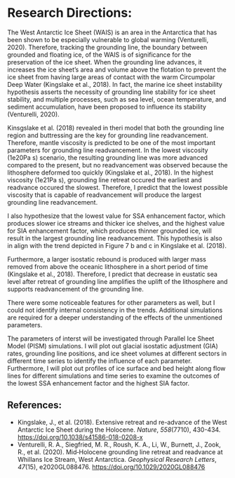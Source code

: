 # Research Directions:

The West Antarctic Ice Sheet (WAIS) is an area in the Antarctica that has been shown to be especially vulnerable to global warming (Venturelli, 2020). Therefore, tracking the grounding line, the boundary between grounded and floating ice, of the WAIS is of significance for the preservation of the ice sheet. When the grounding line advances, it increases the ice sheet’s area and volume above the flotation to prevent the ice sheet from having large areas of contact with the warm Circumpolar Deep Water (Kingslake et al., 2018). In fact, the marine ice sheet instability hypothesis asserts the necessity of grounding line stability for ice sheet stability, and multiple processes, such as sea level, ocean temperature, and sediment accumulation, have been proposed to influence its stability (Venturelli, 2020).

Kinsgslake et al. (2018) revealed in theri model that both the grounding line region and buttressing are the key for grounding line readvancement. Therefore, mantle viscosity is predicted to be one of the most important parameters for grounding line readvancement. In the lowest viscosity (1e20Pa s) scenario, the resulting grounding line was more advanced compared to the present, but no readvancement was observed because the lithosphere deformed too quickly (Kingslake et al., 2018). In the highest viscosity (1e21Pa s), grounding line retreat occured the earliest and readvance occured the slowest. Therefore, I predict that the lowest possible viscosity that is capable of readvancement will produce the largest grounding line readvancement.

I also hypothesize that the lowest value for SSA enhancement factor, which produces slower ice streams and thicker ice shelves, and the highest value for SIA enhancement factor, which produces thinner grounded ice, will result in the largest grounding line readvancement. This hypothesis is also in align with the trend depicted in Figure 7 b and c in Kingslake et al. (2018).

Furthermore, a larger isostatic rebound is produced with larger mass removed from above the oceanic lithosphere in a short period of time (Kingslake et al., 2018). Therefore, I predict that decrease in eustatic sea level after retreat of grounding line amplifies the uplift of the lithosphere and supports readvancement of the grounding line.

There were some noticeable features for other parameters as well, but I could not identify internal consistency in the trends. Additional simulations are required for a deeper understanding of the effects of the unmentioned parameters.

The parameters of interst will be investigated through Parallel Ice Sheet Model (PISM) simulations. I will plot out glacial isostatic adjustment (GIA) rates, grounding line positions, and ice sheet volumes at different sectors in different time series to identify the influence of each parameter. Furthermore, I will plot out profiles of ice surface and bed height along flow lines for different simulations and time series to examine the outcomes of the lowest SSA enhancement factor and the highest SIA factor.

## References:

- Kingslake, J., et al. (2018). Extensive retreat and re-advance of the West Antarctic Ice Sheet during the Holocene. *Nature*, *558*(7710), 430-434. https://doi.org/10.1038/s41586-018-0208-x
- Venturelli, R. A., Siegfried, M. R., Roush, K. A., Li, W., Burnett, J., Zook, R., et al. (2020). Mid‐Holocene grounding line retreat and readvance at	Whillans Ice Stream, West Antarctica. *Geophysical Research Letters*, *47*(15), e2020GL088476. https://doi.org/10.1029/2020GL088476
